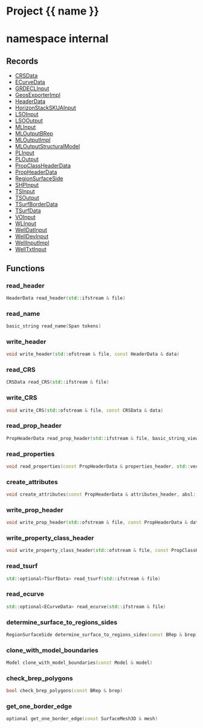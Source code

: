 <script setup>
import {useRoute} from 'vitepress'
const {path} = useRoute()
const tokens = path.split('/')
const words = tokens[2].split('-');
for (let i = 0; i < words.length; i++) {
    words[i] = words[i].charAt(0).toUpperCase() + words[i].slice(1);
    words[i] = words[i].replace('geode', 'Geode')
}
const name = words.join('-');
</script>
# Project {{ name }}

# namespace internal



## Records

* [CRSData](CRSData.md)
* [ECurveData](ECurveData.md)
* [GRDECLInput](GRDECLInput.md)
* [GeosExporterImpl](GeosExporterImpl.md)
* [HeaderData](HeaderData.md)
* [HorizonStackSKUAInput](HorizonStackSKUAInput.md)
* [LSOInput](LSOInput.md)
* [LSOOutput](LSOOutput.md)
* [MLInput](MLInput.md)
* [MLOutputBRep](MLOutputBRep.md)
* [MLOutputImpl](MLOutputImpl.md)
* [MLOutputStructuralModel](MLOutputStructuralModel.md)
* [PLInput](PLInput.md)
* [PLOutput](PLOutput.md)
* [PropClassHeaderData](PropClassHeaderData.md)
* [PropHeaderData](PropHeaderData.md)
* [RegionSurfaceSide](RegionSurfaceSide.md)
* [SHPInput](SHPInput.md)
* [TSInput](TSInput.md)
* [TSOutput](TSOutput.md)
* [TSurfBorderData](TSurfBorderData.md)
* [TSurfData](TSurfData.md)
* [VOInput](VOInput.md)
* [WLInput](WLInput.md)
* [WellDatInput](WellDatInput.md)
* [WellDevInput](WellDevInput.md)
* [WellInputImpl](WellInputImpl.md)
* [WellTxtInput](WellTxtInput.md)


## Functions

### read_header

```cpp
HeaderData read_header(std::ifstream & file)
```


### read_name

```cpp
basic_string read_name(Span tokens)
```


### write_header

```cpp
void write_header(std::ofstream & file, const HeaderData & data)
```


### read_CRS

```cpp
CRSData read_CRS(std::ifstream & file)
```


### write_CRS

```cpp
void write_CRS(std::ofstream & file, const CRSData & data)
```


### read_prop_header

```cpp
PropHeaderData read_prop_header(std::ifstream & file, basic_string_view prefix)
```


### read_properties

```cpp
void read_properties(const PropHeaderData & properties_header, std::vector<std::vector<double> > & attribute_values, Span tokens, geode::index_t line_properties_position)
```


### create_attributes

```cpp
void create_attributes(const PropHeaderData & attributes_header, absl::Span<const std::vector<double> > attributes_values, geode::AttributeManager & attribute_manager, geode::index_t nb_vertices, Span inverse_vertex_mapping)
```


### write_prop_header

```cpp
void write_prop_header(std::ofstream & file, const PropHeaderData & data)
```


### write_property_class_header

```cpp
void write_property_class_header(std::ofstream & file, const PropClassHeaderData & data)
```


### read_tsurf

```cpp
std::optional<TSurfData> read_tsurf(std::ifstream & file)
```


### read_ecurve

```cpp
std::optional<ECurveData> read_ecurve(std::ifstream & file)
```


### determine_surface_to_regions_sides

```cpp
RegionSurfaceSide determine_surface_to_regions_sides(const BRep & brep)
```


### clone_with_model_boundaries

```cpp
Model clone_with_model_boundaries(const Model & model)
```


### check_brep_polygons

```cpp
bool check_brep_polygons(const BRep & brep)
```


### get_one_border_edge

```cpp
optional get_one_border_edge(const SurfaceMesh3D & mesh)
```




